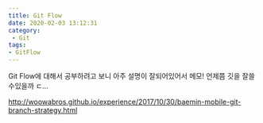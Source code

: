 ```yaml
---
title: Git Flow
date: 2020-02-03 13:12:31
category:
 - Git
tags: 
- GitFlow
---
```


Git Flow에 대해서 공부하려고 보니 아주 설명이 잘되어있어서 메모!
언제쯤 깃을 잘쓸수있을까 ㄷ…

http://woowabros.github.io/experience/2017/10/30/baemin-mobile-git-branch-strategy.html
